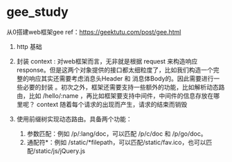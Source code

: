 # gee_study
从0搭建web框架gee
ref：https://geektutu.com/post/gee.html

1. http 基础
2. 封装 context : 对web框架而言，无非就是根据 request 来构造响应response。但是这两个对象提供的接口都太细粒度了，比如我们构造一个完整的响应其实还需要考虑消息头Header 和 消息体Body的。因此需要进行一些必要的封装
。初次之外，框架还需要支持一些额外的功能，比如解析动态路由，比如 /hello/:name ，再比如框架要支持中间件，中间件的信息存放在哪里呢？ context 随着每个请求的出现而产生，请求的结束而销毁

3. 使用前缀树实现动态路由。具备两个功能：
   1. 参数匹配：例如 /p/:lang/doc，可以匹配 /p/c/doc 和 /p/go/doc。
   2. 通配符*：例如 /static/*filepath，可以匹配/static/fav.ico，也可以匹配/static/js/jQuery.js
